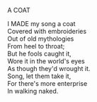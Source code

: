 A COAT  
  
I MADE my song a coat  
Covered with embroideries  
Out of old mythologies  
From heel to throat;  
But he fools caught it,  
Wore it in the world's eyes  
As though they'd wrought it.  
Song, let them take it,  
For there's more enterprise  
In walking naked.  

